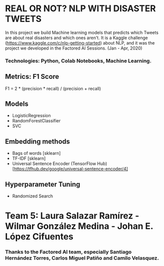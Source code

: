 # REAL OR NOT? NLP WITH DISASTER TWEETS

In this project we build Machine learning models that predicts which Tweets are about real disasters and which ones aren't. It is a Kaggle challenge (https://www.kaggle.com/c/nlp-getting-started) about NLP, and it was the project we developed in the Factored AI Sessions. (Jan - Apr, 2020)

### Technologies: Python, Colab Notebooks, Machine Learning.

## Metrics: F1 Score
F1 = 2 * (precision * recall) / (precision + recall)

## Models
- LogisticRegression
- RandomForestClassifier
- SVC
## Embedding methods
- Bags of words [sklearn]
- TF-IDF [sklearn]
- Universal Sentence Encoder (TensorFlow Hub) [https://tfhub.dev/google/universal-sentence-encoder/4]
## Hyperparameter Tuning
- Randomized Search

# Team 5: Laura Salazar Ramírez - Wilmar González Medina - Johan E. López Cifuentes
### Thanks to the Factored AI team, especially Santiago Hernández Torres, Carlos Miguel Patiño and Camilo Velasquez.

